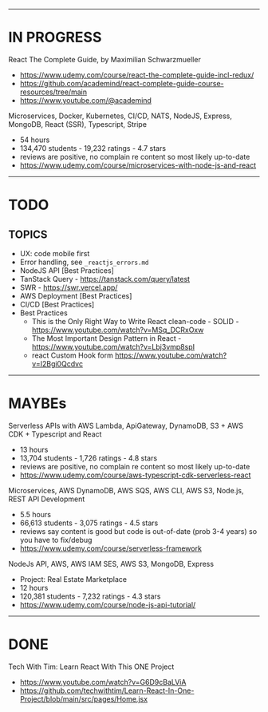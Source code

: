 
-------------------------------------------------------

# IN PROGRESS

React The Complete Guide, by Maximilian Schwarzmueller
 - https://www.udemy.com/course/react-the-complete-guide-incl-redux/
 - https://github.com/academind/react-complete-guide-course-resources/tree/main
 - https://www.youtube.com/@academind


Microservices, Docker, Kubernetes, CI/CD, NATS, NodeJS, Express, MongoDB, React (SSR), Typescript, Stripe
 - 54 hours
 - 134,470 students - 19,232 ratings - 4.7 stars
 - reviews are positive, no complain re content so most likely up-to-date
 - https://www.udemy.com/course/microservices-with-node-js-and-react
 
-------------------------------------------------------

# TODO

## TOPICS

 - UX: code mobile first
 - Error handling, see `_reactjs_errors.md`
 - NodeJS API [Best Practices]
 - TanStack Query - https://tanstack.com/query/latest
 - SWR - https://swr.vercel.app/
 - AWS Deployment [Best Practices]
 - CI/CD [Best Practices]
 - Best Practices
   - This is the Only Right Way to Write React clean-code - SOLID - https://www.youtube.com/watch?v=MSq_DCRxOxw
   - The Most Important Design Pattern in React  - https://www.youtube.com/watch?v=Lbj3vmp8spI
   - react Custom Hook form https://www.youtube.com/watch?v=I2Bgi0Qcdvc
   
-------------------------------------------------------

# MAYBEs

Serverless APIs with AWS Lambda, ApiGateway, DynamoDB, S3 + AWS CDK + Typescript and React 
 - 13 hours
 - 13,704 students - 1,726 ratings - 4.8 stars
 - reviews are positive, no complain re content so most likely up-to-date
 - https://www.udemy.com/course/aws-typescript-cdk-serverless-react
 
Microservices, AWS DynamoDB, AWS SQS, AWS CLI, AWS S3, Node.js, REST API Development
 - 5.5 hours
 - 66,613 students - 3,075 ratings - 4.5 stars
 - reviews say content is good but code is out-of-date (prob 3-4 years) so you have to fix/debug
 - https://www.udemy.com/course/serverless-framework

NodeJs API, AWS, AWS IAM SES, AWS S3, MongoDB, Express
 - Project: Real Estate Marketplace
 - 12 hours
 - 120,381 students - 7,232 ratings - 4.3 stars
 - https://www.udemy.com/course/node-js-api-tutorial/

-------------------------------------------------------

# DONE

Tech With Tim: Learn React With This ONE Project
 - https://www.youtube.com/watch?v=G6D9cBaLViA
 - https://github.com/techwithtim/Learn-React-In-One-Project/blob/main/src/pages/Home.jsx
